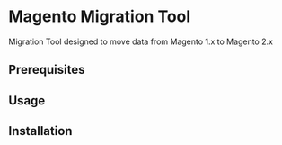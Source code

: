 # Magento Migration Tool

Migration Tool designed to move data from Magento 1.x to Magento 2.x

## Prerequisites

## Usage

## Installation
